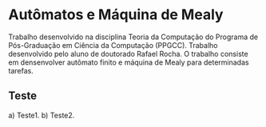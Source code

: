 # Autômatos e Máquina de Mealy
 
Trabalho desenvolvido na disciplina Teoria da Computação do Programa de Pós-Graduação em Ciência da Computação (PPGCC). Trabalho desenvolvido pelo aluno de doutorado Rafael Rocha. O trabalho consiste em densenvolver autômato finito e máquina de Mealy para determinadas tarefas.

## Teste

a) Teste1.
b) Teste2.